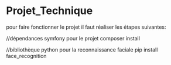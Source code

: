 # Projet_Technique
pour faire fonctionner le projet il faut réaliser les étapes suivantes:

//dépendances symfony pour le projet
composer install

//bibliothèque python pour la reconnaissance faciale
pip install face_recognition